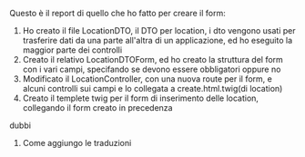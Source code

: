 Questo è il report di quello che ho fatto per creare il form:

1. Ho creato il file LocationDTO, il DTO per location, i dto vengono usati per trasferire dati da una parte all'altra di un applicazione, ed ho eseguito la maggior parte dei controlli
2. Creato il relativo LocationDTOForm, ed ho creato la struttura del form con i vari campi, specifando se devono essere obbligatori oppure no
3. Modificato il LocationController, con una nuova route per il form, e alcuni controlli sui campi e lo collegata a create.html.twig(di location)
4. Creato il templete twig per il form di inserimento delle location, collegando il form creato in precedenza 


dubbi
1. Come aggiungo le traduzioni
